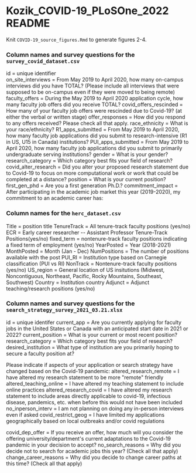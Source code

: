 # Kozik_COVID-19_PLoSOne_2022 README

Knit `COVID-19_source_figures.Rmd` to generate figures 2-4.

### Column names and survey questions for the `survey_covid_dataset.csv` 

id = unique identifier                    
on_site_interviews = From May 2019 to April 2020, how many on-campus interviews did you have TOTAL? (Please include all interviews that were supposed to be on-campus even if they were moved to being remote)
faculty_offers = During the May 2019 to April 2020 application cycle, how many faculty job offers did you receive TOTAL?
covid_offers_rescinded = How many of your faculty job offers were rescinded due to Covid-19? (at either the verbal or written stage)
offer_responses = How did you respond to any offers received? Please check all that apply.
race_ethnicity = What is your race/ethnicity?
R1_apps_submitted = From May 2019 to April 2020, how many faculty job applications did you submit to research-intensive (R1 in US, U15 in Canada) institutions?
PUI_apps_submitted = From May 2019 to April 2020, how many faculty job applications did you submit to primarily undergraduate serving institutions?
gender = What is your gender?
research_category = Which category best fits your field of research?
covid_alter_research = Did you alter your proposed research statement due to Covid-19 to focus on more computational work or work that could be completed at a distance?
position = What is your current position?
first_gen_phd = Are you a first generation Ph.D.?
commitment_impact = After participating in the academic job market this year (2019-2020), my commitment to an academic career has:

### Column names for the `herc_dataset.csv`

Title = position title
TenureTrack = All tenure-track faculty positions (yes/no)
ECR = Early career researcher -- Assistant Professor Tenure-Track Positions(yes/no)
fixed_term = nontenure-track faculty positions indicating a fixed term of employment (yes/no)
YearPosted = Year (2018-2021)
MonthPosted = Month (Jan - Dec)
NumPositions = The number of positions available with the post
PUI_RI = Institution type based on Carnegie classification (PUI vs RI)
NonTrack = Nontenure-track faculty positions (yes/no)
US_region = General location of US insitutions (Midwest, Noncontiguous, Northeast, Pacific, Rocky Mountains, Southeast, Southwest)
Country = Institution country
Adjunct = Adjunct teaching/research positions (yes/no)

### Column names and survey questions for the `search_strategy_survey_2021_03.21.xlsx`

id = unique identifer
current_app = Are you currently applying for faculty jobs in the United States or Canada with an anticipated start date in 2021 or 2022?
current_position = What is your current or most recent position?
research_category = Which category best fits your field of research?
desired_institution = What type of institution are you primarily hoping to secure a faculty position at?

Please indicate if aspects of your application or search strategy have changed based on the Covid-19 pandemic:
altered_research_remote = I have altered my research statement to be more "remote" friendly
altered_teaching_online = I have altered my teaching statement to include online practices
altered_research_covid = I have altered my research statement to include areas directly applicable to covid-19, infectious disease, pandemics, etc. when before this would not have been included
no_inperson_interv = I am not planning on doing any in-person interviews even if asked
covid_restrict_geog = I have limited my applications geographically based on local outbreaks and/or covid regulations

covid_dep_offer = If you receive an offer, how much will you consider the offering university/department's current adaptations to the Covid-19 pandemic in your decision to accept?
no_search_reasons = Why did you decide not to search for academic jobs this year? (Check all that apply)
change_career_reasons = Why did you decide to change career paths at this time? (Check all that apply)

